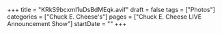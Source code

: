 +++
title = "KRkS9bcxmI1uDsBdMEqk.avif"
draft = false
tags = ["Photos"]
categories = ["Chuck E. Cheese's"]
pages = ["Chuck E. Cheese LIVE Announcement Show"]
startDate = ""
+++
